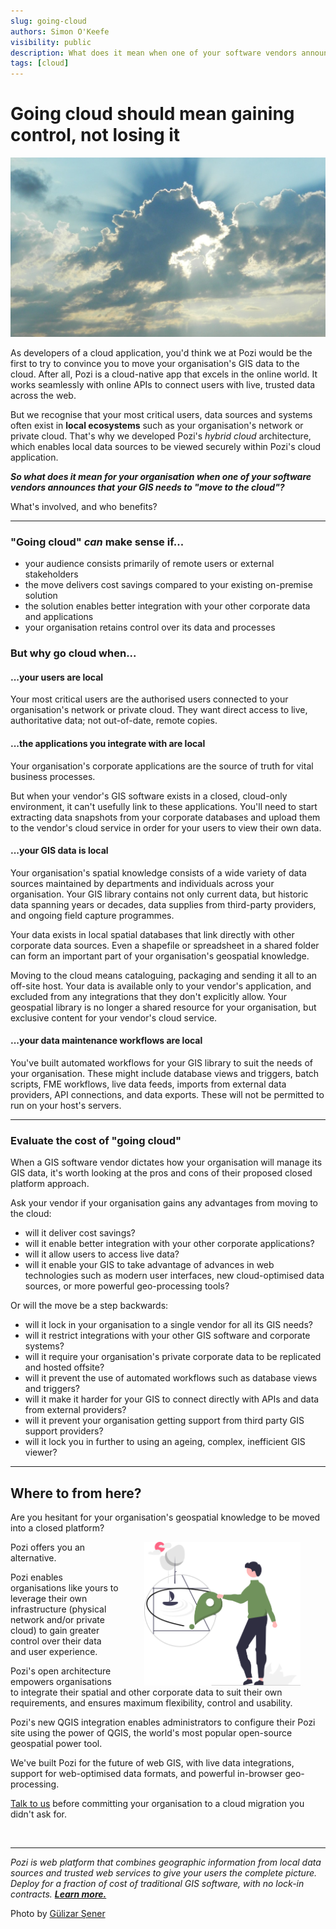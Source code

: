```yaml
---
slug: going-cloud
authors: Simon O'Keefe
visibility: public
description: What does it mean when one of your software vendors announces that your GIS needs to "move to the cloud"?
tags: [cloud]
---
```


# Going cloud should mean gaining control, not losing it

![](/static/img/pexels/pexels-gülizar-şener-160320-crop.jpg)

As developers of a cloud application, you'd think we at Pozi would be the first to try to convince you to move your organisation's GIS data to the cloud. After all, Pozi is a cloud-native app that excels in the online world. It works seamlessly with online APIs to connect users with live, trusted data across the web.

But we recognise that your most critical users, data sources and systems often exist in **local ecosystems** such as your organisation's network or private cloud. That's why we developed Pozi's *hybrid cloud* architecture, which enables local data sources to be viewed securely within Pozi's cloud application.

***So what does it mean for your organisation when one of your software vendors announces that your GIS needs to "move to the cloud"?***

What's involved, and who benefits?

---

### "Going cloud" *can* make sense if...

* your audience consists primarily of remote users or external stakeholders
* the move delivers cost savings compared to your existing on-premise solution
* the solution enables better integration with your other corporate data and applications
* your organisation retains control over its data and processes

### But why go cloud when...

#### ...your users are local

Your most critical users are the authorised users connected to your organisation's network or private cloud. They want direct access to live, authoritative data; not out-of-date, remote copies.

#### ...the applications you integrate with are local

Your organisation's corporate applications are the source of truth for vital business processes.

But when your vendor's GIS software exists in a closed, cloud-only environment, it can't usefully link to these applications. You'll need to start extracting data snapshots from your corporate databases and upload them to the vendor's cloud service in order for your users to view their own data.

#### ...your GIS data is local

Your organisation's spatial knowledge consists of a wide variety of data sources maintained by departments and individuals across your organisation. Your GIS library contains not only current data, but historic data spanning years or decades, data supplies from third-party providers, and ongoing field capture programmes.

Your data exists in local spatial databases that link directly with other corporate data sources. Even a shapefile or spreadsheet in a shared folder can form an important part of your organisation's geospatial knowledge.

Moving to the cloud means cataloguing, packaging and sending it all to an off-site host. Your data is available only to your vendor's application, and excluded from any integrations that they don't explicitly allow. Your geospatial library is no longer a shared resource for your organisation, but exclusive content for your vendor's cloud service.

#### ...your data maintenance workflows are local

You've built automated workflows for your GIS library to suit the needs of your organisation. These might include database views and triggers, batch scripts, FME workflows, live data feeds, imports from external data providers, API connections, and data exports. These will not be permitted to run on your host's servers.

---

### Evaluate the cost of "going cloud"

When a GIS software vendor dictates how your organisation will manage its GIS data, it's worth looking at the pros and cons of their proposed closed platform approach.

Ask your vendor if your organisation gains any advantages from moving to the cloud:

* will it deliver cost savings?
* will it enable better integration with your other corporate applications?
* will it allow users to access live data?
* will it enable your GIS to take advantage of advances in web technologies such as modern user interfaces, new cloud-optimised data sources, or more powerful geo-processing tools?

Or will the move be a step backwards:

* will it lock in your organisation to a single vendor for all its GIS needs?
* will it restrict integrations with your other GIS software and corporate systems?
* will it require your organisation's private corporate data to be replicated and hosted offsite?
* will it prevent the use of automated workflows such as database views and triggers?
* will it make it harder for your GIS to connect directly with APIs and data from external providers?
* will it prevent your organisation getting support from third party GIS support providers?
* will it lock you in further to using an ageing, complex, inefficient GIS viewer?

---

## Where to from here?

Are you hesitant for your organisation's geospatial knowledge to be moved into a closed platform?

<img src="/static/img/undraw/undraw_map_re_60yf.svg" alt="" style="float:right;width:250px;margin:0px 40px;">

Pozi offers you an alternative.

Pozi enables organisations like yours to leverage their own infrastructure (physical network and/or private cloud) to gain greater control over their data and user experience.

Pozi's open architecture empowers organisations to integrate their spatial and other corporate data to suit their own requirements, and ensures maximum flexibility, control and usability.

Pozi's new QGIS integration enables administrators to configure their Pozi site using the power of QGIS, the world's most popular open-source geospatial power tool.

We've built Pozi for the future of web GIS, with live data integrations, support for web-optimised data formats, and powerful in-browser geo-processing.

[Talk to us](/contact) before committing your organisation to a cloud migration you didn't ask for.

<br/>

---

*Pozi is web platform that combines geographic information from local data sources and trusted web services to give your users the complete picture. Deploy for a fraction of cost of traditional GIS software, with no lock-in contracts. **[Learn more.](/product/)***

Photo by [Gülizar Şener](https://www.pexels.com/photo/body-of-water-during-daytime-160320/)
